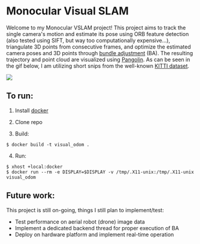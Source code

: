 # Monocular Visual SLAM
Welcome to my Monocular VSLAM project! This project aims to track the single camera's motion and estimate its pose using ORB feature detection (also tested using SIFT, but way too computationally expensive...), triangulate 3D points from consecutive frames, and optimize the estimated camera poses and 3D points through [bundle adjustment](https://scipy-cookbook.readthedocs.io/items/bundle_adjustment.html) (BA). The resulting trajectory and point cloud are visualized using [Pangolin](https://github.com/gilbertgonz/pangolin). As can be seen in the gif below, I am utilizing short snips from the well-known [KITTI dataset](https://www.cvlibs.net/datasets/kitti/eval_odometry.php).

![](assets/results.gif)


## To run:
1. Install [docker](https://docs.docker.com/engine/install/)

2. Clone repo

3. Build:
```
$ docker build -t visual_odom .
```

4. Run:
```
$ xhost +local:docker
$ docker run --rm -e DISPLAY=$DISPLAY -v /tmp/.X11-unix:/tmp/.X11-unix visual_odom
```

## Future work:
This project is still on-going, things I still plan to implement/test:
- Test performance on aerial robot (drone) image data
- Implement a dedicated backend thread for proper execution of BA
- Deploy on hardware platform and implement real-time operation
